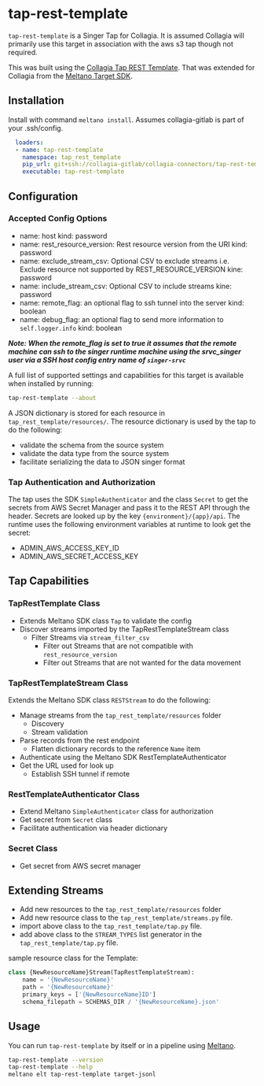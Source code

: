 # tap-rest-template

`tap-rest-template` is a Singer Tap for Collagia. It is assumed Collagia will primarily use this target in association with the aws s3 tap though not required.

This was built using the [Collagia Tap REST Template](https://gitlab.com/collagia-connectors/tap-rest-template/tap-rest-template). That was extended for Collagia from the [Meltano Target SDK](https://sdk.meltano.com).

## Installation

Install with command `meltano install`. Assumes collagia-gitlab is part of your .ssh/config.

```yml
  loaders:
  - name: tap-rest-template
    namespace: tap_rest_template
    pip_url: git+ssh://collagia-gitlab/collagia-connectors/tap-rest-template
    executable: tap-rest-template
```

## Configuration

### Accepted Config Options

- name: host
    kind: password
- name: rest_resource_version: Rest resource version from the URI
    kind: password
- name: exclude_stream_csv: Optional CSV to exclude streams i.e. Exclude resource not supported by REST_RESOURCE_VERSION
    kine: password
- name: include_stream_csv: Optional CSV to include streams
    kine: password
- name: remote_flag: an optional flag to ssh tunnel into the server
    kind: boolean
- name: debug_flag: an optional flag to send more information to `self.logger.info`
    kind: boolean

***Note: When the remote_flag is set to true it assumes that the remote machine can ssh to the singer runtime machine using the srvc_singer user via a SSH host config entry name of `singer-srvc`***

A full list of supported settings and capabilities for this
target is available when installed by running:

```bash
tap-rest-template --about
```

A JSON dictionary is stored for each resource in `tap_rest_template/resources/`.  The resource dictionary is used by the tap to do the following:

- validate the schema from the source system
- validate the data type from the source system
- facilitate serializing the data to JSON singer format

### Tap Authentication and Authorization

The tap uses the SDK `SimpleAuthenticator` and the class `Secret` to get the secrets from AWS Secret Manager and pass it to the REST API through the header.  Secrets are looked up by the key `{environment}/{app}/api`. The runtime uses the following environment variables at runtime to look get the secret:

- ADMIN_AWS_ACCESS_KEY_ID
- ADMIN_AWS_SECRET_ACCESS_KEY

## Tap Capabilities

### TapRestTemplate Class

- Extends Meltano SDK class `Tap` to validate the config
- Discover streams imported by the TapRestTemplateStream class
  - Filter Streams via `stream_filter_csv`
    - Filter out Streams that are not compatible with `rest_resource_version`
    - Filter out Streams that are not wanted for the data movement

### TapRestTemplateStream Class

Extends the Meltano SDK class `RESTStream` to do the following:

- Manage streams from the `tap_rest_template/resources` folder
  - Discovery
  - Stream validation
- Parse records from the rest endpoint
  - Flatten dictionary records to the reference `Name` item
- Authenticate using the Meltano SDK RestTemplateAuthenticator
- Get the URL used for look up
  - Establish SSH tunnel if remote

### RestTemplateAuthenticator Class

- Extend Meltano `SimpleAuthenticator` class for authorization
- Get secret from `Secret` class
- Facilitate authentication via header dictionary

### Secret Class

- Get secret from AWS secret manager

## Extending Streams

- Add new resources to the `tap_rest_template/resources` folder
- Add new resource class to the `tap_rest_template/streams.py` file.
- import above class to the `tap_rest_template/tap.py` file.
- add above class to the `STREAM_TYPES` list generator in the `tap_rest_template/tap.py` file.

sample resource class for the Template:

```python
class {NewResourceName}Stream(TapRestTemplateStream):
    name = '{NewResourceName}'
    path = '{NewResourceName}'
    primary_keys = ['{NewResourceName}ID']
    schema_filepath = SCHEMAS_DIR / '{NewResourceName}.json'
```

## Usage

You can run `tap-rest-template` by itself or in a pipeline using [Meltano](www.meltano.com).

```bash
tap-rest-template --version
tap-rest-template --help
meltano elt tap-rest-template target-jsonl
```
